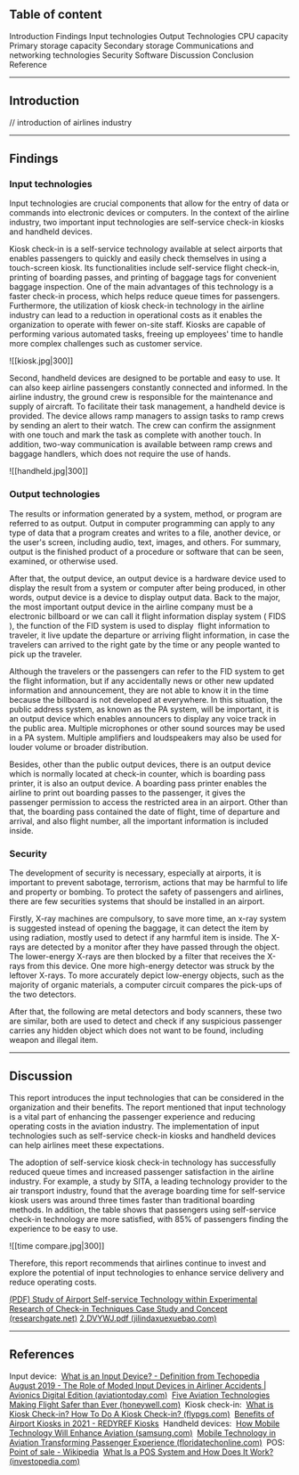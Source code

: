 ## Table of content

Introduction
Findings
	Input technologies
	Output Technologies
	CPU capacity
	Primary storage capacity
	Secondary storage
	Communications and networking technologies
	Security
	Software
Discussion
Conclusion
Reference

---

## Introduction

// introduction of airlines industry

---

## Findings

### Input technologies 

Input technologies are crucial components that allow for the entry of data or commands into electronic devices or computers. In the context of the airline industry, two important input technologies are self-service check-in kiosks and handheld devices.

Kiosk check-in is a self-service technology available at select airports that enables passengers to quickly and easily check themselves in using a touch-screen kiosk. Its functionalities include self-service flight check-in, printing of boarding passes, and printing of baggage tags for convenient baggage inspection. One of the main advantages of this technology is a faster check-in process, which helps reduce queue times for passengers. Furthermore, the utilization of kiosk check-in technology in the airline industry can lead to a reduction in operational costs as it enables the organization to operate with fewer on-site staff. Kiosks are capable of performing various automated tasks, freeing up employees' time to handle more complex challenges such as customer service.

![[kiosk.jpg|300]]

Second, handheld devices are designed to be portable and easy to use. It can also keep airline passengers constantly connected and informed. In the airline industry, the ground crew is responsible for the maintenance and supply of aircraft. To facilitate their task management, a handheld device is provided. The device allows ramp managers to assign tasks to ramp crews by sending an alert to their watch. The crew can confirm the assignment with one touch and mark the task as complete with another touch. In addition, two-way communication is available between ramp crews and baggage handlers, which does not require the use of hands.

![[handheld.jpg|300]]

### Output technologies

The results or information generated by a system, method, or program are referred to as output. Output in computer programming can apply to any type of data that a program creates and writes to a file, another device, or the user's screen, including audio, text, images, and others. For summary, output is the finished product of a procedure or software that can be seen, examined, or otherwise used. 

After that, the output device, an output device is a hardware device used to display the result from a system or computer after being produced, in other words, output device is a device to display output data. Back to the major, the most important output device in the airline company must be a electronic billboard or we can call it flight information display system ( FIDS ), the function of the FID system is used to display  flight information to traveler, it live update the departure or arriving flight information, in case the travelers can arrived to the right gate by the time or any people wanted to pick up the traveler. 

Although the travelers or the passengers can refer to the FID system to get the flight information, but if any accidentally news or other new updated information and announcement, they are not able to know it in the time because the billboard is not developed at everywhere. In this situation, the public address system, as known as the PA system, will be important, it is an output device which enables announcers to display any voice track in the public area. Multiple microphones or other sound sources may be used in a PA system. Multiple amplifiers and loudspeakers may also be used for louder volume or broader distribution. 

Besides, other than the public output devices, there is an output device which is normally located at check-in counter, which is boarding pass printer, it is also an output device. A boarding pass printer enables the airline to print out boarding passes to the passenger, it gives the passenger permission to access the restricted area in an airport. Other than that, the boarding pass contained the date of flight, time of departure and arrival, and also flight number, all the important information is included inside.

### Security

The development of security is necessary, especially at airports, it is important to prevent sabotage, terrorism, actions that may be harmful to life and property or bombing. To protect the safety of passengers and airlines, there are few securities systems that should be installed in an airport. 

Firstly, X-ray machines are compulsory, to save more time, an x-ray system is suggested instead of opening the baggage, it can detect the item by using radiation, mostly used to detect if any harmful item is inside. The X-rays are detected by a monitor after they have passed through the object. The lower-energy X-rays are then blocked by a filter that receives the X-rays from this device. One more high-energy detector was struck by the leftover X-rays. To more accurately depict low-energy objects, such as the majority of organic materials, a computer circuit compares the pick-ups of the two detectors. 

After that, the following are metal detectors and body scanners, these two are similar, both are used to detect and check if any suspicious passenger carries any hidden object which does not want to be found, including weapon and illegal item.

---

## Discussion

This report introduces the input technologies that can be considered in the organization and their benefits. The report mentioned that input technology is a vital part of enhancing the passenger experience and reducing operating costs in the aviation industry. The implementation of input technologies such as self-service check-in kiosks and handheld devices can help airlines meet these expectations.

The adoption of self-service kiosk check-in technology has successfully reduced queue times and increased passenger satisfaction in the airline industry. For example, a study by SITA, a leading technology provider to the air transport industry, found that the average boarding time for self-service kiosk users was around three times faster than traditional boarding methods. In addition, the table shows that passengers using self-service check-in technology are more satisfied, with 85% of passengers finding the experience to be easy to use.

![[time compare.jpg|300]]

Therefore, this report recommends that airlines continue to invest and explore the potential of input technologies to enhance service delivery and reduce operating costs.

[(PDF) Study of Airport Self-service Technology within Experimental Research of Check-in Techniques Case Study and Concept (researchgate.net)](https://www.researchgate.net/publication/46093545_Study_of_Airport_Self-service_Technology_within_Experimental_Research_of_Check-in_Techniques_Case_Study_and_Concept)
[2.DVYWJ.pdf (jilindaxuexuebao.com)](https://jilindaxuexuebao.com/dashboard/uploads/2.DVYWJ.pdf)

---

## References

Input device: 
[What is an Input Device? - Definition from Techopedia](https://www.techopedia.com/definition/2344/input-device) 
[August 2019 - The Role of Moded Input Devices in Airliner Accidents | Avionics Digital Edition (aviationtoday.com)](https://interactive.aviationtoday.com/avionicsmagazine/august-2019/the-role-of-moded-input-devices-in-airliner-accidents/) 
[Five Aviation Technologies Making Flight Safer than Ever (honeywell.com)](https://aerospace.honeywell.com/us/en/about-us/blogs/five-aviation-technologies-making-flight-safer-than-ever?utm_source=google&utm_medium=cpc&utm_campaign=23-aero-ww-dsa-blogs&utm_term=dsa_aero&utm_content=dyn-en-lp&gclid=CjwKCAiA3pugBhAwEiwAWFzwdck1nqOWUH1d_I7C3iY0IVvuY1pgxGCehn2vStA_bVyuMzXTyoELOBoC48AQAvD_BwE) 
Kiosk check-in: 
[What is Kiosk Check-in? How To Do A Kiosk Check-in? (flypgs.com)](https://www.flypgs.com/en/travel-glossary/kiosk-check-in#:~:text=What%20is%20the%20Kiosk%20Check,is%20subjected%20to%20certain%20timing.) 
[Benefits of Airport Kiosks in 2021 - REDYREF Kiosks](https://redyref.com/benefits-airport-kiosks/) 
Handheld devices: 
[How Mobile Technology Will Enhance Aviation (samsung.com)](https://insights.samsung.com/2019/03/28/how-mobile-technology-will-enhance-aviation/) 
[Mobile Technology in Aviation Transforming Passenger Experience (floridatechonline.com)](https://www.floridatechonline.com/blog/aviation-management/mobile-technology-in-aviation-transforming-passenger-experience/) 
POS: 
[Point of sale - Wikipedia](https://en.wikipedia.org/wiki/Point_of_sale) 
[What Is a POS System and How Does It Work? (investopedia.com)](https://www.investopedia.com/terms/p/point-of-sale.asp)
